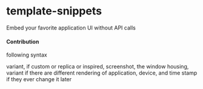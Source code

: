 # template-snippets
Embed your favorite application UI without API calls


#### Contribution

following syntax

variant, if custom or replica or inspired, screenshot, the window housing, variant if there are different rendering of application,
device, and time stamp if they ever change it later

